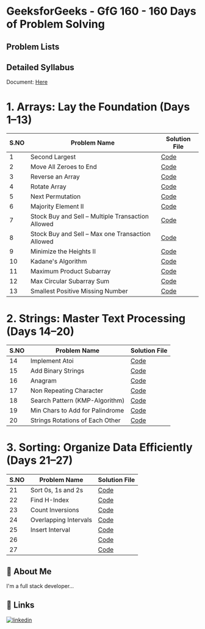 
# GeeksforGeeks - GfG 160 - 160 Days of Problem Solving


## Problem Lists 

## Detailed Syllabus

Document: [Here](Detailed_Syllabus.pdf)

# 1. Arrays: Lay the Foundation (Days 1–13)

| S.NO       | Problem Name                | Solution File                           |
|------------|-----------------------------|-----------------------------------------|
| 1 | Second Largest   | [Code](Arrays/01_Day.js) |
| 2 | Move All Zeroes to End   | [Code](Arrays/02_Day.js) |
| 3 | Reverse an Array   | [Code](Arrays/03_Day.js) |
| 4 | Rotate Array   | [Code](Arrays/04_Day.js) |
| 5 | Next Permutation   | [Code](Arrays/05_Day.js) |
| 6 | Majority Element II   | [Code](Arrays/06_Day.js) |
| 7 | Stock Buy and Sell – Multiple Transaction Allowed   | [Code](Arrays/07_Day.js) |
| 8 | Stock Buy and Sell – Max one Transaction Allowed   | [Code](Arrays/08_Day.js) |
| 9 | Minimize the Heights II   | [Code](Arrays/09_Day.js) |
| 10 | Kadane's Algorithm   | [Code](Arrays/10_Day.js) |
| 11 | Maximum Product Subarray   | [Code](Arrays/11_Day.js) |
| 12 | Max Circular Subarray Sum   | [Code](Arrays/12_Day.js) |
| 13 | Smallest Positive Missing Number   | [Code](Arrays/13_Day.js) |

<!-- ### Bonus Problem Lists

| S.NO       | Problem Name                | Solution File                           |
|------------|-----------------------------|-----------------------------------------|
| 1 |    | [Code](Arrays/BNS_01.js) |
| 2 | Repetitive Addition Of Digits   | [Code](Arrays/BNS_02.js) |
| 3 |    | [Code](Arrays/BNS_03.js) |
| 4 |    | [Code](Arrays/BNS_04.js) | -->



# 2. Strings: Master Text Processing (Days 14–20)

| S.NO       | Problem Name                | Solution File                           |
|------------|-----------------------------|-----------------------------------------|
| 14 | Implement Atoi   | [Code](String/14_day.js) |
| 15 | Add Binary Strings   | [Code](String/15_day.js) |
| 16 | Anagram   | [Code](String/16_day.js) |
| 17 | Non Repeating Character   | [Code](String/17_day.js) |
| 18 | Search Pattern (KMP-Algorithm)   | [Code](String/18_day.js) |
| 19 | Min Chars to Add for Palindrome   | [Code](String/19_day.js) |
| 20 | Strings Rotations of Each Other   | [Code](String/20_day.js) |

<!-- ### Bonus Problem Lists

| S.NO       | Problem Name                | Solution File                           |
|------------|-----------------------------|-----------------------------------------|
| 1 |    | [Code](String/BNS_01.js) |
| 2 |    | [Code](String/BNS_02.js) |
| 3 |    | [Code](String/BNS_03.js) |
| 4 |    | [Code](String/BNS_04.js) | -->

# 3. Sorting: Organize Data Efficiently (Days 21–27)

| S.NO       | Problem Name                | Solution File                           |
|------------|-----------------------------|-----------------------------------------|
| 21 | Sort 0s, 1s and 2s   | [Code](Sorting/21_day.js) |
| 22 | Find H-Index   | [Code](Sorting/22_day.js) |
| 23 | Count Inversions   | [Code](Sorting/23_day.js) |
| 24 | Overlapping Intervals   | [Code](Sorting/24_day.js) |
| 25 | Insert Interval   | [Code](Sorting/25_day.js) |
| 26 |    | [Code](Sorting/26_day.js) |
| 27 |    | [Code](Sorting/27_day.js) |



<!-- # 4. Searching: Find What You Need Fast (Days 28–35)

| S.NO       | Problem Name                | Solution File                           |
|------------|-----------------------------|-----------------------------------------|
| 28 |   | [Code](Searching/28_day.js) |
| 29 |   | [Code](Searching/29_day.js) |
| 30 |   | [Code](Searching/30_day.js) |
| 31 |   | [Code](Searching/31_day.js) |
| 32 |   | [Code](Searching/32_day.js) |
| 33 |   | [Code](Searching/33_day.js) |
| 34 |   | [Code](Searching/34_day.js) |
| 35 |   | [Code](Searching/35_day.js) | -->



## 🚀 About Me
I'm a full stack developer...


## 🔗 Links
[![linkedin](https://img.shields.io/badge/linkedin-0A66C2?style=for-the-badge&logo=linkedin&logoColor=white)](https://in.linkedin.com/in/santhosh-kumar-k-760337163)

